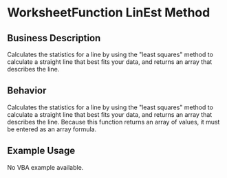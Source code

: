 # WorksheetFunction LinEst Method

## Business Description
Calculates the statistics for a line by using the "least squares" method to calculate a straight line that best fits your data, and returns an array that describes the line.

## Behavior
Calculates the statistics for a line by using the "least squares" method to calculate a straight line that best fits your data, and returns an array that describes the line. Because this function returns an array of values, it must be entered as an array formula.

## Example Usage
No VBA example available.